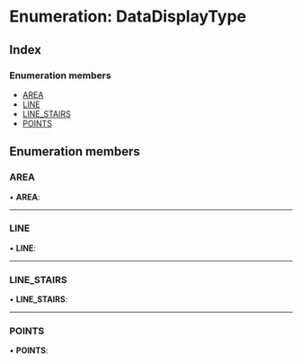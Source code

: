 # Enumeration: DataDisplayType

## Index

### Enumeration members

* [AREA](datadisplaytype.md#area)
* [LINE](datadisplaytype.md#line)
* [LINE_STAIRS](datadisplaytype.md#line_stairs)
* [POINTS](datadisplaytype.md#points)

## Enumeration members

###  AREA

• **AREA**:

___

###  LINE

• **LINE**:

___

###  LINE_STAIRS

• **LINE_STAIRS**:

___

###  POINTS

• **POINTS**:
